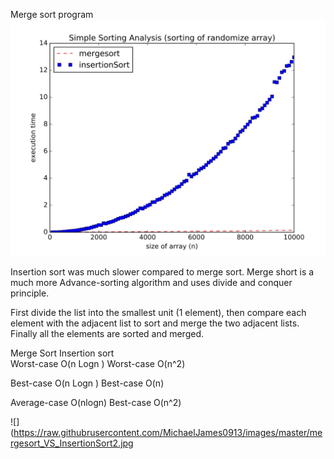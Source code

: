 Merge sort program
![](https://raw.githubusercontent.com/MichaelJames0913/images/master/mergesort_VS_InsertionSort1.jpg)

Insertion sort was much slower compared to merge sort. Merge short is a much more Advance-sorting algorithm and uses divide and conquer principle. 
    
First divide the list into the smallest unit (1 element), then compare each element with the adjacent list to sort and merge the two adjacent lists. Finally all the elements are sorted and merged.
  
Merge Sort   			                        Insertion sort  				
Worst-case O(n Logn )		                        Worst-case O(n^2)  
  	 
Best-case  O(n Logn )                                   Best-case  O(n)  
  
Average-case O(nlogn)                                   Best-case  O(n^2)  
  
![](https://raw.githubrusercontent.com/MichaelJames0913/images/master/mergesort_VS_InsertionSort2.jpg  

